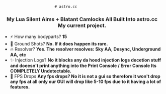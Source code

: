                            # astro.cc

<h3 align="center">My Lua Silent Aims + Blatant Camlocks All Built Into astro.cc My current project.</h3>

- ⚡ How many bodyparts? **15**
- 💎 Ground Shots? **No. If it does happen its rare.**
- 🔥 Resolver? **Yes. The resolver resolves: Sky AA, Desync, Underground AA, etc**
- ✨ Injection Logs? **No it blocks any da hood injection logs decetion stuff and doeesn't print anything into the Print Console / Error Console Its COMPLETELY Undetectable.**
- 🎈 FPS Drops **Any fps drops? No it is not a gui so therefore it won't drop any fps at all only our GUI will drop like 5-10 fps due to it having a lot of features.**
